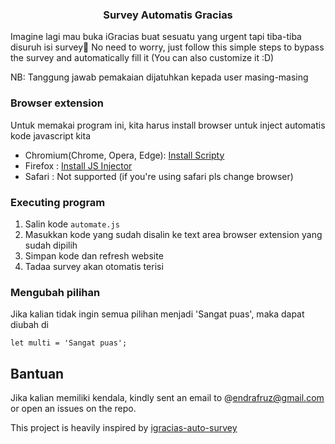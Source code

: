 <h3 align="center">Survey Automatis Gracias</h3>

Imagine lagi mau buka iGracias buat sesuatu yang urgent tapi tiba-tiba disuruh isi survey😤 No need to worry, just follow this simple steps to bypass the survey and automatically fill it (You can also customize it :D)

NB: Tanggung jawab pemakaian dijatuhkan kepada user masing-masing

### Browser extension

Untuk memakai program ini, kita harus install browser untuk inject automatis kode javascript kita

* Chromium(Chrome, Opera, Edge):  [Install Scripty](https://chrome.google.com/webstore/detail/scripty-javascript-inject/milkbiaeapddfnpenedfgbfdacpbcbam)
* Firefox : [Install JS Injector](https://addons.mozilla.org/en-US/firefox/addon/my-js-injector/)
* Safari : Not supported (if you're using safari pls change browser)

### Executing program

1. Salin kode `automate.js`
2. Masukkan kode yang sudah disalin ke text area browser extension yang sudah dipilih
3. Simpan kode dan refresh website
4. Tadaa survey akan otomatis terisi

### Mengubah pilihan

Jika kalian tidak ingin semua pilihan menjadi 'Sangat puas', maka dapat diubah di 

```
let multi = 'Sangat puas';

```

## Bantuan

Jika kalian memiliki kendala, kindly sent an email to @endrafruz@gmail.com or open an issues on the repo.

This project is heavily inspired by [igracias-auto-survey](https://github.com/ghuniyu/igracias-auto-survey)